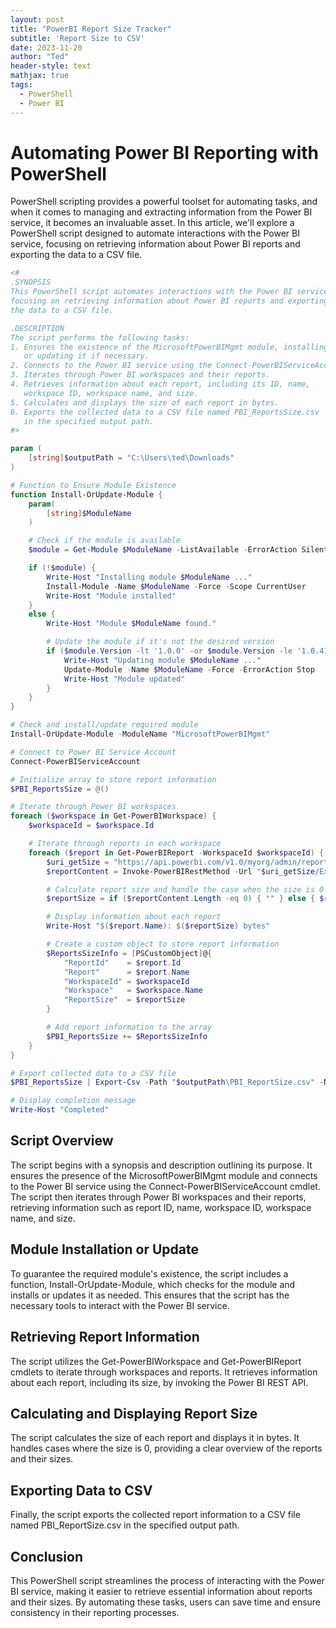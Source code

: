 ```yaml
---
layout: post
title: "PowerBI Report Size Tracker"
subtitle: 'Report Size to CSV'
date: 2023-11-20
author: "Ted"
header-style: text
mathjax: true
tags:
  - PowerShell
  - Power BI
---
```


# Automating Power BI Reporting with PowerShell

PowerShell scripting provides a powerful toolset for automating tasks, and when it comes to managing and extracting information from the Power BI service, it becomes an invaluable asset. In this article, we'll explore a PowerShell script designed to automate interactions with the Power BI service, focusing on retrieving information about Power BI reports and exporting the data to a CSV file.

```powershell
<#
.SYNOPSIS
This PowerShell script automates interactions with the Power BI service, 
focusing on retrieving information about Power BI reports and exporting 
the data to a CSV file.

.DESCRIPTION
The script performs the following tasks:
1. Ensures the existence of the MicrosoftPowerBIMgmt module, installing 
   or updating it if necessary.
2. Connects to the Power BI service using the Connect-PowerBIServiceAccount cmdlet.
3. Iterates through Power BI workspaces and their reports.
4. Retrieves information about each report, including its ID, name, 
   workspace ID, workspace name, and size.
5. Calculates and displays the size of each report in bytes.
6. Exports the collected data to a CSV file named PBI_ReportsSize.csv 
   in the specified output path.
#>

param (
    [string]$outputPath = "C:\Users\ted\Downloads"
)

# Function to Ensure Module Existence
function Install-OrUpdate-Module {
    param(
        [string]$ModuleName
    )

    # Check if the module is available
    $module = Get-Module $ModuleName -ListAvailable -ErrorAction SilentlyContinue

    if (!$module) {
        Write-Host "Installing module $ModuleName ..."
        Install-Module -Name $ModuleName -Force -Scope CurrentUser
        Write-Host "Module installed"
    }
    else {
        Write-Host "Module $ModuleName found."

        # Update the module if it's not the desired version
        if ($module.Version -lt '1.0.0' -or $module.Version -le '1.0.410') {
            Write-Host "Updating module $ModuleName ..."
            Update-Module -Name $ModuleName -Force -ErrorAction Stop
            Write-Host "Module updated"
        }
    }
}

# Check and install/update required module
Install-OrUpdate-Module -ModuleName "MicrosoftPowerBIMgmt"

# Connect to Power BI Service Account
Connect-PowerBIServiceAccount

# Initialize array to store report information
$PBI_ReportsSize = @()

# Iterate through Power BI workspaces
foreach ($workspace in Get-PowerBIWorkspace) {
    $workspaceId = $workspace.Id

    # Iterate through reports in each workspace
    foreach ($report in Get-PowerBIReport -WorkspaceId $workspaceId) {
        $uri_getSize = "https://api.powerbi.com/v1.0/myorg/admin/reports/$($report.Id)"
        $reportContent = Invoke-PowerBIRestMethod -Url "$uri_getSize/Export" -Method Get

        # Calculate report size and handle the case when the size is 0
        $reportSize = if ($reportContent.Length -eq 0) { "" } else { $reportContent.Length }

        # Display information about each report
        Write-Host "$($report.Name): $($reportSize) bytes"

        # Create a custom object to store report information
        $ReportsSizeInfo = [PSCustomObject]@{
            "ReportId"    = $report.Id
            "Report"      = $report.Name
            "WorkspaceId" = $workspaceId
            "Workspace"   = $workspace.Name
            "ReportSize"  = $reportSize
        }

        # Add report information to the array
        $PBI_ReportsSize += $ReportsSizeInfo
    }
}

# Export collected data to a CSV file
$PBI_ReportsSize | Export-Csv -Path "$outputPath\PBI_ReportSize.csv" -NoTypeInformation

# Display completion message
Write-Host "Completed"
```

## Script Overview

The script begins with a synopsis and description outlining its purpose. It ensures the presence of the MicrosoftPowerBIMgmt module and connects to the Power BI service using the Connect-PowerBIServiceAccount cmdlet. The script then iterates through Power BI workspaces and their reports, retrieving information such as report ID, name, workspace ID, workspace name, and size.

## Module Installation or Update

To guarantee the required module's existence, the script includes a function, Install-OrUpdate-Module, which checks for the module and installs or updates it as needed. This ensures that the script has the necessary tools to interact with the Power BI service.

## Retrieving Report Information

The script utilizes the Get-PowerBIWorkspace and Get-PowerBIReport cmdlets to iterate through workspaces and reports. It retrieves information about each report, including its size, by invoking the Power BI REST API.

## Calculating and Displaying Report Size

The script calculates the size of each report and displays it in bytes. It handles cases where the size is 0, providing a clear overview of the reports and their sizes.

## Exporting Data to CSV

Finally, the script exports the collected report information to a CSV file named PBI_ReportSize.csv in the specified output path.

## Conclusion

This PowerShell script streamlines the process of interacting with the Power BI service, making it easier to retrieve essential information about reports and their sizes. By automating these tasks, users can save time and ensure consistency in their reporting processes.
